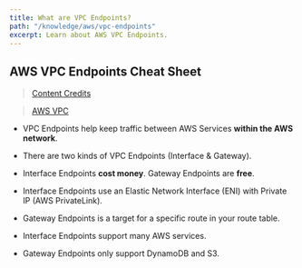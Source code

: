 ```yaml
---
title: What are VPC Endpoints?
path: "/knowledge/aws/vpc-endpoints"
excerpt: Learn about AWS VPC Endpoints.
---
```


## AWS VPC Endpoints Cheat Sheet

> [Content Credits](https://www.youtube.com/watch?v=Ia-UEYYR44s)

> [AWS VPC](https://aws.amazon.com/vpc/)

* VPC Endpoints help keep traffic between AWS Services **within the AWS network**.

* There are two kinds of VPC Endpoints (Interface & Gateway).

* Interface Endpoints **cost money**. Gateway Endpoints are **free**.

* Interface Endpoints use an Elastic Network Interface (ENI) with Private IP (AWS PrivateLink).

* Gateway Endpoints is a target for a specific route in your route table.

* Interface Endpoints support many AWS services.

* Gateway Endpoints only support DynamoDB and S3.